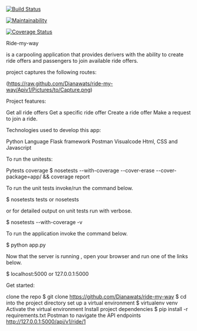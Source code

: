 
[![Build Status](https://travis-ci.org/Dianawats/ride-my-way.svg?branch=Apiv1)](https://travis-ci.org/Dianawats/ride-my-way) 

[![Maintainability](https://api.codeclimate.com/v1/badges/809627c07a98c069d4b2/maintainability)](https://codeclimate.com/github/Dianawats/ride-my-way/maintainability)

[![Coverage Status](https://coveralls.io/repos/github/Dianawats/ride-my-way/badge.svg?branch=master)](https://coveralls.io/github/Dianawats/ride-my-way?branch=master)



Ride-my-way

is a carpooling application that provides derivers with the ability to create ride offers and passengers to join available ride offers.

project captures the following routes:

(https://raw.github.com/Dianawats/ride-my-way/Apiv1/Pictures/to/Capture.png)

Project features:

Get all ride offers
Get a specific ride offer
Create a ride offer
Make a request to join a ride.

Technologies used to develop this app:

Python Language
Flask framework
Postman
Visualcode
Html, CSS and Javascript

To run the unitests:

Pytests
coverage $ nosetests --with-coverage --cover-erase --cover-package=app/ && coverage report

To run the unit tests invoke/run the command below.

  $ nosetests tests or nosetests

or for detailed output on unit tests run with verbose.

  $ nosetests --with-coverage -v

To run the application invoke the command below.

  $ python app.py

Now that the server is running , open your browser and run one of the links below.

  $ localhost:5000  or  127.0.0.1:5000

Get started:

clone the repo $ git clone https://github.com/Dianawats/ride-my-way
$ cd into the project directory
set up a virtual environment $ virtualenv venv
Activate the virtual environment
Install project dependencies $ pip install -r requirements.txt
Postman to navigate the API endpoints  http://127.0.0.1:5000/api/v1/ride/1







